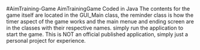 #AimTraining-Game
AimTrainingGame Coded in Java The contents for the game itself are located in the GUI_Main class, the reminder class is how the timer aspect of the game works and the main menue and ending screen are in the classes with their respective names. simply run the application to start the game. This is NOT an official published application, simply just a personal project for experience.
